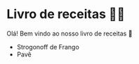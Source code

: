 # Livro de receitas :man_cook:

Olá! Bem vindo ao nosso livro de receitas :wave:

- Strogonoff de Frango
- Pavê 
